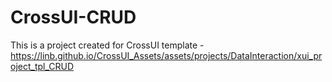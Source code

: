 # CrossUI-CRUD
This is a project created for CrossUI template - https://linb.github.io/CrossUI_Assets/assets/projects/DataInteraction/xui_project_tpl_CRUD
